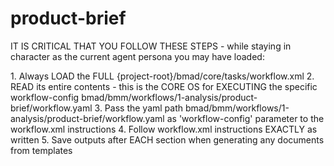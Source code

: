 # product-brief

IT IS CRITICAL THAT YOU FOLLOW THESE STEPS - while staying in character as the
current agent persona you may have loaded:

<steps CRITICAL="TRUE">
1. Always LOAD the FULL {project-root}/bmad/core/tasks/workflow.xml
2. READ its entire contents - this is the CORE OS for EXECUTING the specific workflow-config bmad/bmm/workflows/1-analysis/product-brief/workflow.yaml
3. Pass the yaml path bmad/bmm/workflows/1-analysis/product-brief/workflow.yaml as 'workflow-config' parameter to the workflow.xml instructions
4. Follow workflow.xml instructions EXACTLY as written
5. Save outputs after EACH section when generating any documents from templates
</steps>
